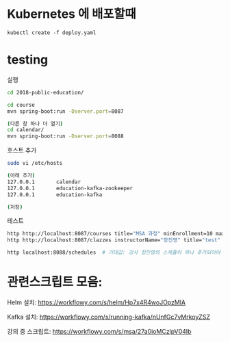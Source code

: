 # Kubernetes 에 배포할때

```
kubectl create -f deploy.yaml
```


#  testing

실행 
```bash
cd 2018-public-education/

cd course
mvn spring-boot:run -Dserver.port=8087

(다른 창 하나 더 열기)
cd calendar/
mvn spring-boot:run -Dserver.port=8088


```




호스트 추가
```bash
sudo vi /etc/hosts

(아래 추가)
127.0.0.1       calendar
127.0.0.1       education-kafka-zookeeper
127.0.0.1       education-kafka

(저장)
```

테스트
```bash
http http://localhost:8087/courses title="MSA 과정" minEnrollment=10 maxEnrollment=100 duration=3 unitPrice=100
http http://localhost:8087/clazzes instructorName="장진영" title="test" course="http://localhost:8080/courses/1"

http localhost:8088/schedules  # 기대값: 강사 장진영의 스케쥴이 하나 추가되어야 함.
```


#  관련스크립트 모음:

Helm 설치:
https://workflowy.com/s/helm/Hp7x4R4woJOpzMlA

Kafka 설치:
https://workflowy.com/s/running-kafka/nUnfGc7vMrkoyZSZ

강의 중 스크립트:
https://workflowy.com/s/msa/27a0ioMCzlpV04Ib
